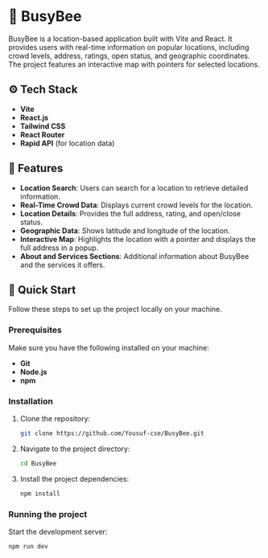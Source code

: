 # 🐝 BusyBee

BusyBee is a location-based application built with Vite and React. It provides users with real-time information on popular locations, including crowd levels, address, ratings, open status, and geographic coordinates. The project features an interactive map with pointers for selected locations.

## ⚙ Tech Stack

- **Vite**
- **React.js**
- **Tailwind CSS**
- **React Router**
- **Rapid API** (for location data)

## 🔋 Features

- **Location Search**: Users can search for a location to retrieve detailed information.
- **Real-Time Crowd Data**: Displays current crowd levels for the location.
- **Location Details**: Provides the full address, rating, and open/close status.
- **Geographic Data**: Shows latitude and longitude of the location.
- **Interactive Map**: Highlights the location with a pointer and displays the full address in a popup.
- **About and Services Sections**: Additional information about BusyBee and the services it offers.

## 🤸 Quick Start

Follow these steps to set up the project locally on your machine.

### Prerequisites

Make sure you have the following installed on your machine:

- **Git**
- **Node.js**
- **npm**

### Installation

1. Clone the repository:

    ```bash
    git clone https://github.com/Yousuf-cse/BusyBee.git
    ```

2. Navigate to the project directory:

    ```bash
    cd BusyBee
    ```

3. Install the project dependencies:

    ```bash
    npm install
    ```

### Running the project

Start the development server:

```bash
npm run dev
